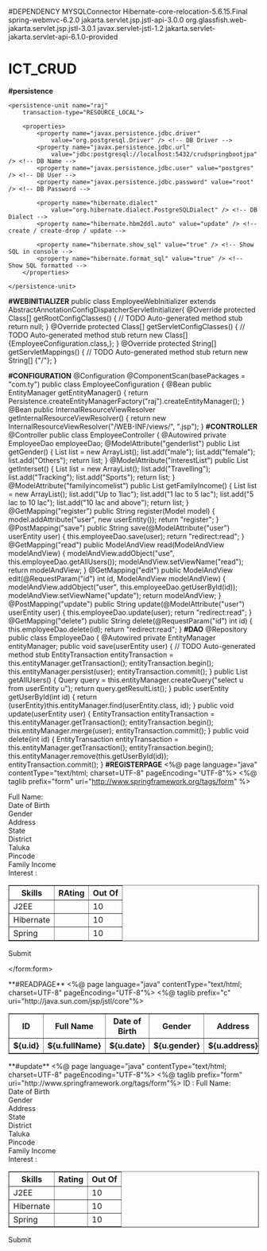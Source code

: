 #DEPENDENCY
MYSQLConnector
Hibernate-core-relocation-5.6.15.Final
spring-webmvc-6.2.0
jakarta.servlet.jsp.jstl-api-3.0.0
org.glassfish.web-jakarta.servlet.jsp.jstl-3.0.1
javax.servlet-jstl-1.2
jakarta.servlet-jakarta.servlet-api-6.1.0-provided

# ICT_CRUD
**#persistence**
<?xml version="1.0" encoding="UTF-8"?>
<persistence xmlns="http://xmlns.jcp.org/xml/ns/persistence"
	xmlns:xsi="http://www.w3.org/2001/XMLSchema-instance"
	xsi:schemaLocation="http://xmlns.jcp.org/xml/ns/persistence
             http://xmlns.jcp.org/xml/ns/persistence/persistence_2_1.xsd"
	version="2.1">

	<persistence-unit name="raj"
		transaction-type="RESOURCE_LOCAL">

		<properties>
			<property name="javax.persistence.jdbc.driver"
				value="org.postgresql.Driver" /> <!-- DB Driver -->
			<property name="javax.persistence.jdbc.url"
				value="jdbc:postgresql://localhost:5432/crudspringbootjpa" /> <!-- DB Name -->
			<property name="javax.persistence.jdbc.user" value="postgres" /> <!-- DB User -->
			<property name="javax.persistence.jdbc.password" value="root" /> <!-- DB Password -->

			<property name="hibernate.dialect"
				value="org.hibernate.dialect.PostgreSQLDialect" /> <!-- DB Dialect -->
			<property name="hibernate.hbm2ddl.auto" value="update" /> <!-- create / create-drop / update -->

			<property name="hibernate.show_sql" value="true" /> <!-- Show SQL in console -->
			<property name="hibernate.format_sql" value="true" /> <!-- Show SQL formatted -->
		</properties>

	</persistence-unit>

</persistence>

**#WEBINITIALIZER**
public class EmployeeWebInitializer extends AbstractAnnotationConfigDispatcherServletInitializer{
        @Override
	protected Class<?>[] getRootConfigClasses() {
		// TODO Auto-generated method stub
		return null;
	}
        @Override
	protected Class<?>[] getServletConfigClasses() {
		// TODO Auto-generated method stub
		return new Class[] {EmployeeConfiguration.class,};
	}
        @Override
	protected String[] getServletMappings() {
		// TODO Auto-generated method stub
		return new String[] {"/"};
	}

**#CONFIGURATION**
@Configuration
@ComponentScan(basePackages = "com.ty")
public class EmployeeConfiguration {
        @Bean
	public EntityManager getEntityManager() {
		return Persistence.createEntityManagerFactory("raj").createEntityManager();
	}
	@Bean
	public InternalResourceViewResolver getInternalResourceViewResolver() {
		return new InternalResourceViewResolver("/WEB-INF/views/", ".jsp");
	}
**#CONTROLLER**
@Controller
public class EmployeeController {
        @Autowired
	private EmployeeDao employeeDao;
        @ModelAttribute("genderlist")
	public List<String> getGender() {
		List<String> list = new ArrayList<String>();
		list.add("male");
		list.add("female");
		list.add("Others");
		return list;
	}
        @ModelAttribute("interestList")
	public List<String> getInterset() {
		List<String> list = new ArrayList<String>();
		list.add("Travelling");
		list.add("Tracking");
		list.add("Sports");
		return list;
	}
        @ModelAttribute("familyincomelist")
	public List<String> getFamilyIncome() {
		List<String> list = new ArrayList<String>();
		list.add("Up to 1lac");
		list.add("1 lac to 5 lac");
		list.add("5 lac to 10 lac");
		list.add("10 lac and above");
		return list;
	}
        @GetMapping("register")
	public String register(Model model) {
		model.addAttribute("user", new userEntity());
		return "register";
	}
       @PostMapping("save")
	public String save(@ModelAttribute("user") userEntity user) {
		this.employeeDao.save(user);
		return "redirect:read";
	}
        @GetMapping("read")
	public ModelAndView read(ModelAndView modelAndView) {
		modelAndView.addObject("use", this.employeeDao.getAllUsers());
		modelAndView.setViewName("read");
		return modelAndView;
	}
        @GetMapping("edit")
	public ModelAndView edit(@RequestParam("id") int id, ModelAndView modelAndView) {
		modelAndView.addObject("user", this.employeeDao.getUserById(id));
		modelAndView.setViewName("update");
		return modelAndView;
	}
        @PostMapping("update")
	public String update(@ModelAttribute("user") userEntity user) {
		this.employeeDao.update(user);
		return "redirect:read";
	}
       @GetMapping("delete")
	public String delete(@RequestParam("id") int id) {
		this.employeeDao.delete(id);
		return "redirect:read";
	}
**#DAO**
@Repository
public class EmployeeDao {
	@Autowired
	private EntityManager entityManager;
        public void save(userEntity user) {
		// TODO Auto-generated method stub
		EntityTransaction entityTransaction = this.entityManager.getTransaction();
		entityTransaction.begin();
		this.entityManager.persist(user);
		entityTransaction.commit();
	}
	public List<String> getAllUsers() {
		Query query = this.entityManager.createQuery("select u from userEntity u");
		return query.getResultList();
	}
	public userEntity getUserById(int id) {
	      return (userEntity)this.entityManager.find(userEntity.class, id);
	   }
          public void update(userEntity user) {
	      EntityTransaction entityTransaction = this.entityManager.getTransaction();
	      entityTransaction.begin();
	      this.entityManager.merge(user);
	      entityTransaction.commit();
	   }
           public void delete(int id) {
	      EntityTransaction entityTransaction = this.entityManager.getTransaction();
	      entityTransaction.begin();
	      this.entityManager.remove(this.getUserById(id));
	      entityTransaction.commit();
	   }
**#REGISTERPAGE**
<%@ page language="java" contentType="text/html; charset=UTF-8"
    pageEncoding="UTF-8"%>
    <%@ taglib prefix="form" uri="http://www.springframework.org/tags/form" %>  
<!DOCTYPE html>
<html>
<head>
<meta charset="UTF-8">
<title>Registration Page</title>
</head>
<body>
<form:form action="save" method="post" modelAttribute="user">
 	<form:label path="fullName"> Full Name:</form:label>
		<form:input path="fullName" />
		<br>
		<form:label path="date">Date of Birth</form:label>
		<form:input path="date" />
		<br>
		<form:label path="gender">Gender</form:label>
		<form:radiobuttons path="gender" items="${genderlist}" delimiter=" | " />
		<br>
		<form:label path="address">Address</form:label>
		<form:textarea path="address" />
		<br>
		<form:label path="state">State</form:label>
		<form:input path="state" />
		<br>
		<form:label path="district">District</form:label>
		<form:input path="district" />
		<br>
		<form:label path="taluka">Taluka</form:label>
		<form:input path="taluka" />
		<br>
		<form:label path="pincode">Pincode</form:label>
		<form:input path="pincode" />
		<br>
		<form:label path="familyIncome"> Family Income</form:label>
		<br>
		<form:radiobuttons path="familyIncome" items="${familyincomelist}"
			delimiter=" <br> " />
		<form:label path="interest">Interest :</form:label>
		<form:checkboxes items="${interestList}" path="interest"
			delimiter="<br>" />
		<table border="1px">
			<tr>
				<th>Skills</th>
				<th>RAting</th>
				<th>Out Of</th>
			</tr>
			<tr>
				<td>J2EE</td>
				<td><form:input path="j2ee" /></td>
				<td>10</td>
			</tr>
			<tr>
				<td>Hibernate</td>
				<td><form:input path="hibernate" /></td>
				<td>10</td>
			</tr>
			<tr>
				<td>Spring</td>
				<td><form:input path="spring" /></td>
				<td>10</td>
			</tr>
		</table>
		<form:button>Submit</form:button>
 	
</form:form>
</body>
</html>
**#READPAGE**
<%@ page language="java" contentType="text/html; charset=UTF-8"
	pageEncoding="UTF-8"%>
<%@ taglib prefix="c" uri="http://java.sun.com/jsp/jstl/core"%>
<!DOCTYPE html>
<html>
<head>
<meta charset="UTF-8">
<title>Insert title here</title>
</head>
<body>
	<table border="1px">
		<tr>
			<th>ID</th>
			<th>Full Name</th>
			<th>Date of Birth</th>
			<th>Gender</th>
			<th>Address</th>
			<th>State</th>
			<th>District</th>
			<th>Taluka</th>
			<th>Pincode</th>
			<th>Family Income</th>
			<th>Intersest</th>
			<th>j2ee</th>
			<th>Hibernate</th>
			<th>Spring</th>
			<th>Edit</th>
			<th>Delete</th>
		</tr>
		<c:forEach items="${use}" var="u">
			<tr>
				<th>${u.id}</th>
				<th>${u.fullName}</th>
				<th>${u.date}</th>
				<th>${u.gender}</th>
				<th>${u.address}</th>
				<th>${u.state}</th>
				<th>${u.district}</th>
				<th>${u.taluka}</th>
				<th>${u.pincode}</th>
				<th>${u.familyIncome}</th>
				<th>${u.interest}</th>
				<th>${u.j2ee}</th>
				<th>${u.hibernate}</th>
				<th>${u.spring}</th>
				<th><a href="edit?id=${u.id}"><button>Edit</button> </a></th>
				<th><a href="delete?id=${u.id}"><button>Delete</button></a></th>
			</tr>
		</c:forEach>
	</table>

</body>
</html>
**#update**
<%@ page language="java" contentType="text/html; charset=UTF-8"
	pageEncoding="UTF-8"%>
<%@ taglib prefix="form" uri="http://www.springframework.org/tags/form"%>
<!DOCTYPE html>
<html>
<head>
<meta charset="UTF-8">
<title>Insert title here</title>
</head>
<body>
	<form:form method="post" modelAttribute="user" action="update">
	    <form:label path="id">ID :</form:label>
	    <form:input path="id" readonly="true"/>
		<form:label path="fullName"> Full Name:</form:label>
		<form:input path="fullName" />
		<br>
		<form:label path="date">Date of Birth</form:label>
		<form:input path="date" />
		<br>
		<form:label path="gender">Gender</form:label>
		<form:radiobuttons path="gender" items="${genderlist}" delimiter=" | " />
		<br>
		<form:label path="address">Address</form:label>
		<form:textarea path="address" />
		<br>
		<form:label path="state">State</form:label>
		<form:input path="state" />
		<br>
		<form:label path="district">District</form:label>
		<form:input path="district" />
		<br>
		<form:label path="taluka">Taluka</form:label>
		<form:input path="taluka" />
		<br>
		<form:label path="pincode">Pincode</form:label>
		<form:input path="pincode" />
		<br>
		<form:label path="familyIncome"> Family Income</form:label>
		<br>
		<form:radiobuttons path="familyIncome" items="${familyincomelist}"
			delimiter=" <br> " />
		<form:label path="interest">Interest :</form:label>
		<form:checkboxes items="${interestList}" path="interest" delimiter="<br>"/>		
		<table border="1px">
			<tr>
				<th>Skills</th>
				<th>Rating</th>
				<th>Out Of</th>
			</tr>
			<tr>
				<td>J2EE</td>
				<td><form:input path="j2ee" /></td>
				<td>10</td>
			</tr>
			<tr>
				<td>Hibernate</td>
				<td><form:input path="hibernate" /></td>
				<td>10</td>
			</tr>
			<tr>
				<td>Spring</td>
				<td><form:input path="spring" /></td>
				<td>10</td>
			</tr>
		</table>
		<form:button>Submit</form:button>
	</form:form>
</body>
</html>
